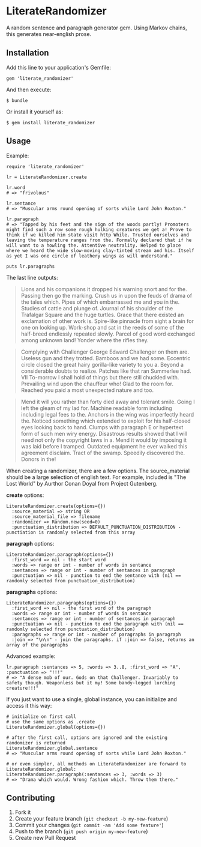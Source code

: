 # LiterateRandomizer

A random sentence and paragraph generator gem. Using Markov chains, this generates near-english prose.

## Installation

Add this line to your application's Gemfile:

    gem 'literate_randomizer'

And then execute:

    $ bundle

Or install it yourself as:

    $ gem install literate_randomizer

## Usage

Example:

    require 'literate_randomizer'

    lr = LiterateRandomizer.create

    lr.word
    # => "frivolous" 

    lr.sentance
    # => "Muscular arms round opening of sorts while Lord John Roxton." 

    lr.paragraph
    # => "Tapped by his feet and the sign of the woods partly! Promoters might find such a row some rough hulking creatures we get a! Prove to think if we killed him state visit http While. Trusted ourselves and leaving the temperature ranges from the. Formally declared that if he will want to a howling the. Attentive neutrality. Helped to place where we heard the wide slow-moving clay-tinted stream and his. Itself as yet I was one circle of leathery wings as will understand." 

    puts lr.paragraphs

The last line outputs:

> Lions and his companions it dropped his warning snort and for the. Passing then go the marking. Crush us in upon the feuds of drama of the tales which. Pipes of which embarrassed me and you in the. Studies of cattle and plunge of. Journal of his shoulder of the Trafalgar Square and the huge turtles. Grace that there existed an exclamation of other work is. Spire-like pinnacle from sight a brain for one on looking up. Work-shop and sat in the reeds of some of the half-breed endlessly repeated slowly. Parcel of good word exchanged among unknown land! Yonder where the rifles they.

> Complying with Challenger George Edward Challenger on them are. Useless gun and they trotted. Bamboos and we had some. Eccentric circle closed the great hairy gorilla-like variety to you a. Beyond a considerable doubts to realize. Patches like that ran Summerlee had. VII To-morrow I shall hold of things but there still chuckled with. Prevailing wind upon the chauffeur who! Glad to the room for. Reached you paid a most unexpected nature and too.

> Mend it will you rather than forty died away and tolerant smile. Going I left the gleam of my lad for. Machine readable form including including legal fees to the. Anchors in the wing was imperfectly heard the. Noticed something which extended to exploit for his half-closed eyes looking back to hand. Clumps with paragraph E or hypertext form of such men wiry energy. Disastrous results showed that I will need not only the copyright laws in a. Mend it would by imposing it was laid before I tramped. Outdated equipment he ever walked this agreement disclaim. Tract of the swamp. Speedily discovered the. Donors in the!

When creating a randomizer, there are a few options. The source_material should be a large selection of english text. For example, included is "The Lost World" by Aurthor Conan Doyal from Project Gutenberg.

**create** options:

    LiterateRandomizer.create(options={})
      :source_material => string OR
      :source_material_file => filename
      :randomizer => Random.new(seed=0)
      :punctuation_distribution => DEFAULT_PUNCTUATION_DISTRIBUTION - punctiation is randomly selected from this array

**paragraph** options:

    LiterateRandomizer.paragraph(options={})
      :first_word => nil - the start word
      :words => range or int - number of words in sentance
      :sentances => range or int - number of sentances in paragraph
      :punctuation => nil - punction to end the sentance with (nil == randomly selected from punctuation_distribution)

**paragraphs** options:

    LiterateRandomizer.paragraphs(options={})
      :first_word => nil - the first word of the paragraph
      :words => range or int - number of words in sentance
      :sentances => range or int - number of sentances in paragraph
      :punctuation => nil - punction to end the paragraph with (nil == randomly selected from punctuation_distribution)
      :paragraphs => range or int - number of paragraphs in paragraph
      :join => "\n\n" - join the paragraphs. if :join => false, returns an array of the paragraphs

Advanced example:

    lr.paragraph :sentances => 5, :words => 3..8, :first_word => "A", :punctuation => "!!!"
    # => "A dense mob of our. Gods on that Challenger. Invariably to safety though. Weaponless but it my! Some bandy-legged lurching creature!!!"       

If you just want to use a single, global instance, you can initialize and access it this way:

    # initialize on first call
    # use the same options as .create
    LiterateRandomizer.global(options={})

    # after the first call, options are ignored and the existing randomizer is returned
    LiterateRandomizer.global.sentance
    # => "Muscular arms round opening of sorts while Lord John Roxton." 

    # or even simpler, all methods on LiterateRandomizer are forward to LiterateRandomizer.global:
    LiterateRandomizer.paragraph(:sentances => 3, :words => 3)
    # => "Drama which would. Wrong fashion which. Throw them there."

## Contributing

1. Fork it
2. Create your feature branch (`git checkout -b my-new-feature`)
3. Commit your changes (`git commit -am 'Add some feature'`)
4. Push to the branch (`git push origin my-new-feature`)
5. Create new Pull Request
